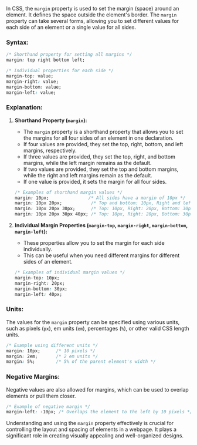 In CSS, the `margin` property is used to set the margin (space) around an element. It defines the space outside the element's border. The `margin` property can take several forms, allowing you to set different values for each side of an element or a single value for all sides.

### Syntax:

```css
/* Shorthand property for setting all margins */
margin: top right bottom left;

/* Individual properties for each side */
margin-top: value;
margin-right: value;
margin-bottom: value;
margin-left: value;
```

### Explanation:

1. **Shorthand Property (`margin`):**
   - The `margin` property is a shorthand property that allows you to set the margins for all four sides of an element in one declaration.
   - If four values are provided, they set the top, right, bottom, and left margins, respectively.
   - If three values are provided, they set the top, right, and bottom margins, while the left margin remains as the default.
   - If two values are provided, they set the top and bottom margins, while the right and left margins remain as the default.
   - If one value is provided, it sets the margin for all four sides.

   ```css
   /* Examples of shorthand margin values */
   margin: 10px;               /* All sides have a margin of 10px */
   margin: 10px 20px;           /* Top and bottom: 10px, Right and left: 20px */
   margin: 10px 20px 30px;      /* Top: 10px, Right: 20px, Bottom: 30px, Left: Default */
   margin: 10px 20px 30px 40px; /* Top: 10px, Right: 20px, Bottom: 30px, Left: 40px */
   ```

2. **Individual Margin Properties (`margin-top`, `margin-right`, `margin-bottom`, `margin-left`):**
   - These properties allow you to set the margin for each side individually.
   - This can be useful when you need different margins for different sides of an element.

   ```css
   /* Examples of individual margin values */
   margin-top: 10px;
   margin-right: 20px;
   margin-bottom: 30px;
   margin-left: 40px;
   ```

### Units:

The values for the `margin` property can be specified using various units, such as pixels (`px`), em units (`em`), percentages (`%`), or other valid CSS length units.

```css
/* Example using different units */
margin: 10px;      /* 10 pixels */
margin: 2em;       /* 2 em units */
margin: 5%;        /* 5% of the parent element's width */
```

### Negative Margins:

Negative values are also allowed for margins, which can be used to overlap elements or pull them closer.

```css
/* Example of negative margin */
margin-left: -10px; /* Overlaps the element to the left by 10 pixels */
```

Understanding and using the `margin` property effectively is crucial for controlling the layout and spacing of elements in a webpage. It plays a significant role in creating visually appealing and well-organized designs.